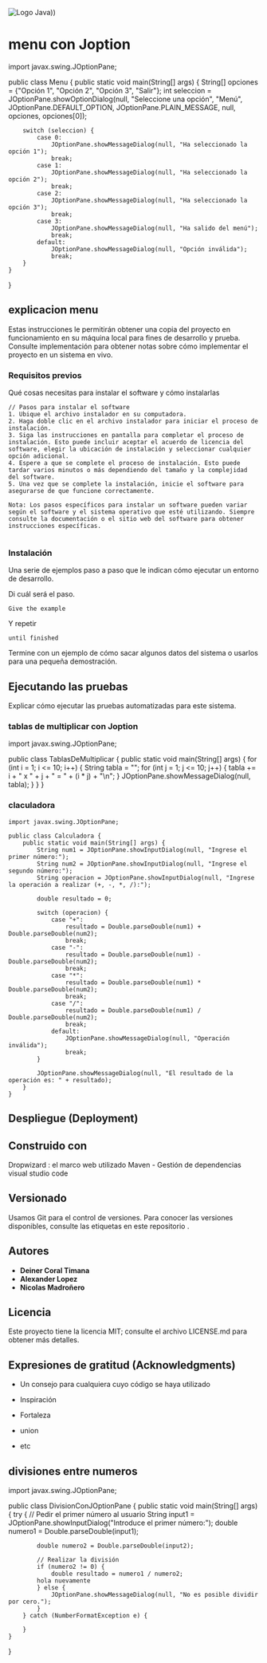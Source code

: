 ![Logo Java](https://assets.stickpng.com/images/62a86f4b14a38cce0c371c15.png)))

#  menu con Joption

import javax.swing.JOptionPane;

public class Menu {
    public static void main(String[] args) {
        String[] opciones = {"Opción 1", "Opción 2", "Opción 3", "Salir"};
        int seleccion = JOptionPane.showOptionDialog(null, "Seleccione una opción", "Menú", JOptionPane.DEFAULT_OPTION, JOptionPane.PLAIN_MESSAGE, null, opciones, opciones[0]);
        
        switch (seleccion) {
            case 0:
                JOptionPane.showMessageDialog(null, "Ha seleccionado la opción 1");
                break;
            case 1:
                JOptionPane.showMessageDialog(null, "Ha seleccionado la opción 2");
                break;
            case 2:
                JOptionPane.showMessageDialog(null, "Ha seleccionado la opción 3");
                break;
            case 3:
                JOptionPane.showMessageDialog(null, "Ha salido del menú");
                break;
            default:
                JOptionPane.showMessageDialog(null, "Opción inválida");
                break;
        }
    }
}
## explicacion menu

Estas instrucciones le permitirán obtener una copia del proyecto en funcionamiento en su máquina local para fines de desarrollo y prueba. Consulte implementación para obtener notas sobre cómo implementar el proyecto en un sistema en vivo.

### Requisitos previos

Qué cosas necesitas para instalar el software y cómo instalarlas

```
// Pasos para instalar el software
1. Ubique el archivo instalador en su computadora.
2. Haga doble clic en el archivo instalador para iniciar el proceso de instalación.
3. Siga las instrucciones en pantalla para completar el proceso de instalación. Esto puede incluir aceptar el acuerdo de licencia del software, elegir la ubicación de instalación y seleccionar cualquier opción adicional.
4. Espere a que se complete el proceso de instalación. Esto puede tardar varios minutos o más dependiendo del tamaño y la complejidad del software.
5. Una vez que se complete la instalación, inicie el software para asegurarse de que funcione correctamente.

Nota: Los pasos específicos para instalar un software pueden variar según el software y el sistema operativo que esté utilizando. Siempre consulte la documentación o el sitio web del software para obtener instrucciones específicas.


```

### Instalación

Una serie de ejemplos paso a paso que le indican cómo ejecutar un entorno de desarrollo.

Di cuál será el paso.

```
Give the example
```

Y repetir

```
until finished
```

Termine con un ejemplo de cómo sacar algunos datos del sistema o usarlos para una pequeña demostración.

## Ejecutando las pruebas

Explicar cómo ejecutar las pruebas automatizadas para este sistema.

### tablas de multiplicar con Joption 

import javax.swing.JOptionPane;

public class TablasDeMultiplicar {
    public static void main(String[] args) {
        for (int i = 1; i <= 10; i++) {
            String tabla = "";
            for (int j = 1; j <= 10; j++) {
                tabla += i + " x " + j + " = " + (i * j) + "\n";
            }
            JOptionPane.showMessageDialog(null, tabla);
        }
    }
}



### claculadora

```
import javax.swing.JOptionPane;

public class Calculadora {
    public static void main(String[] args) {
        String num1 = JOptionPane.showInputDialog(null, "Ingrese el primer número:");
        String num2 = JOptionPane.showInputDialog(null, "Ingrese el segundo número:");
        String operacion = JOptionPane.showInputDialog(null, "Ingrese la operación a realizar (+, -, *, /):");
        
        double resultado = 0;
        
        switch (operacion) {
            case "+":
                resultado = Double.parseDouble(num1) + Double.parseDouble(num2);
                break;
            case "-":
                resultado = Double.parseDouble(num1) - Double.parseDouble(num2);
                break;
            case "*":
                resultado = Double.parseDouble(num1) * Double.parseDouble(num2);
                break;
            case "/":
                resultado = Double.parseDouble(num1) / Double.parseDouble(num2);
                break;
            default:
                JOptionPane.showMessageDialog(null, "Operación inválida");
                break;
        }
        
        JOptionPane.showMessageDialog(null, "El resultado de la operación es: " + resultado);
    }
}
```

## Despliegue (Deployment)




## Construido con

Dropwizard : el marco web utilizado
Maven - Gestión de dependencias
visual studio code


## Versionado

Usamos Git para el control de versiones. Para conocer las versiones disponibles, consulte las etiquetas en este repositorio .

## Autores

* **Deiner Coral Timana**
* **Alexander Lopez**
* **Nicolas Madroñero**


## Licencia

Este proyecto tiene la licencia MIT; consulte el archivo LICENSE.md para obtener más detalles.

## Expresiones de gratitud (Acknowledgments)

* Un consejo para cualquiera cuyo código se haya utilizado
* Inspiración
* Fortaleza
* union

* etc

## divisiones entre numeros
import javax.swing.JOptionPane;

public class DivisionConJOptionPane {
    public static void main(String[] args) {
        try {
            // Pedir el primer número al usuario
            String input1 = JOptionPane.showInputDialog("Introduce el primer número:");
            double numero1 = Double.parseDouble(input1);

            
            double numero2 = Double.parseDouble(input2);

            // Realizar la división
            if (numero2 != 0) {
                double resultado = numero1 / numero2;
            hola nuevamente
            } else {
                JOptionPane.showMessageDialog(null, "No es posible dividir por cero.");
            }
        } catch (NumberFormatException e) {
          
        }
    }
}

